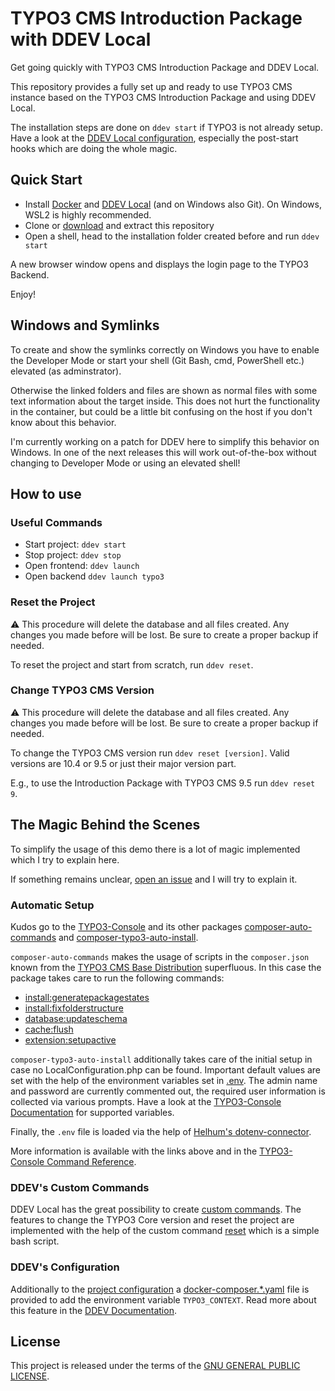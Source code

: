 # TYPO3 CMS Introduction Package with DDEV Local

Get going quickly with TYPO3 CMS Introduction Package and DDEV Local.

This repository provides a fully set up and ready to use TYPO3 CMS instance
based on the TYPO3 CMS Introduction Package and using DDEV Local.

The installation steps are done on `ddev start` if TYPO3 is not already setup.
Have a look at the [DDEV Local configuration](.ddev/config.yaml), especially
the post-start hooks which are doing the whole magic.

## Quick Start

* Install [Docker](https://docs.docker.com/#docker-products) and [DDEV Local](https://ddev.readthedocs.io/en/stable/)
  (and on Windows also Git). On Windows, WSL2 is highly recommended.
* Clone or [download](https://github.com/GsTYPO3/introduction/archive/master.zip)
  and extract this repository
* Open a shell, head to the installation folder created before and run `ddev start`

A new browser window opens and displays the login page to the TYPO3 Backend.

Enjoy!

## Windows and Symlinks

To create and show the symlinks correctly on Windows you have to enable the
Developer Mode or start your shell (Git Bash, cmd, PowerShell etc.) elevated
(as adminstrator).

Otherwise the linked folders and files are shown as normal files with some text
information about the target inside. This does not hurt the functionality in
the container, but could be a little bit confusing on the host if you don't know 
about this behavior.

I'm currently working on a patch for DDEV here to simplify this behavior on
Windows. In one of the next releases this will work out-of-the-box without
changing to Developer Mode or using an elevated shell!

## How to use

### Useful Commands

* Start project: `ddev start`
* Stop project: `ddev stop`
* Open frontend: `ddev launch`
* Open backend `ddev launch typo3`

### Reset the Project

⚠️ This procedure will delete the database and all files created. Any changes you
made before will be lost. Be sure to create a proper backup if needed.

To reset the project and start from scratch, run `ddev reset`.

### Change TYPO3 CMS Version

⚠️ This procedure will delete the database and all files created. Any changes you
made before will be lost. Be sure to create a proper backup if needed.

To change the TYPO3 CMS version run `ddev reset [version]`. Valid versions are
10.4 or 9.5 or just their major version part.

E.g., to use the Introduction Package with TYPO3 CMS 9.5 run `ddev reset 9`.

## The Magic Behind the Scenes 

To simplify the usage of this demo there is a lot of magic implemented which I
try to explain here.

If something remains unclear, [open an issue](https://github.com/GsTYPO3/introduction/issues/new/choose)
and I will try to explain it.

### Automatic Setup

Kudos go to the [TYPO3-Console](https://github.com/TYPO3-Console) and its
other packages [composer-auto-commands](https://github.com/TYPO3-Console/composer-auto-commands#readme)
and [composer-typo3-auto-install](https://github.com/TYPO3-Console/composer-typo3-auto-install#readme).

`composer-auto-commands` makes the usage of scripts in the `composer.json` known
from the [TYPO3 CMS Base Distribution](https://github.com/TYPO3/TYPO3.CMS.BaseDistribution/blob/10.x/composer.json#L39-L47)
superfluous. In this case the package takes care to run the following commands:

* [install:generatepackagestates](https://docs.typo3.org/p/helhum/typo3-console/master/en-us/CommandReference/InstallGeneratepackagestates.html)
* [install:fixfolderstructure](https://docs.typo3.org/p/helhum/typo3-console/master/en-us/CommandReference/InstallFixfolderstructure.html)
* [database:updateschema](https://docs.typo3.org/p/helhum/typo3-console/master/en-us/CommandReference/DatabaseUpdateschema.html)
* [cache:flush](https://docs.typo3.org/p/helhum/typo3-console/master/en-us/CommandReference/CacheFlush.html)
* [extension:setupactive](https://docs.typo3.org/p/helhum/typo3-console/master/en-us/CommandReference/ExtensionSetupactive.html)

`composer-typo3-auto-install` additionally takes care of the initial setup in case no 
LocalConfiguration.php can be found. Important default values are set with the help of
the environment variables set in [.env](.env).
The admin name and password are currently commented out, the required user information
is collected via various prompts. Have a look at the [TYPO3-Console Documentation](https://docs.typo3.org/p/helhum/typo3-console/master/en-us/CommandReference/InstallSetup.html)
for supported variables.

Finally, the `.env` file is loaded via the help of [Helhum's dotenv-connector](https://github.com/helhum/dotenv-connector#readme).

More information is available with the links above and in the [TYPO3-Console Command Reference](https://docs.typo3.org/p/helhum/typo3-console/master/en-us/CommandReference/Index.html).

### DDEV's Custom Commands

DDEV Local has the great possibility to create [custom commands](https://ddev.readthedocs.io/en/stable/users/extend/custom-commands/).
The features to change the TYPO3 Core version and reset the project are implemented
with the help of the custom command [reset](.ddev/commands/host/reset) which is a
simple bash script.

### DDEV's Configuration

Additionally to the [project configuration](.ddev/config.yaml) a [docker-composer.\*.yaml](.ddev/docker-compose.environment.yaml) 
file is provided to add the environment variable `TYPO3_CONTEXT`. Read more about this
feature in the [DDEV Documentation](https://ddev.readthedocs.io/en/stable/users/extend/custom-compose-files/).

## License

This project is released under the terms of the [GNU GENERAL PUBLIC LICENSE](LICENSE).
